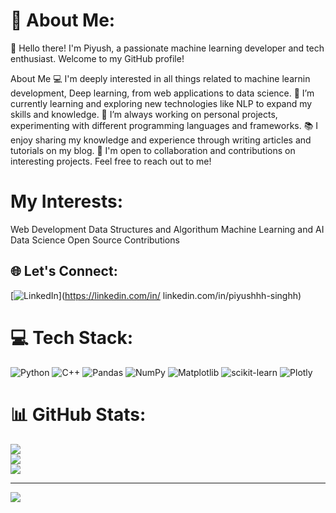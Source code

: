 # 💫 About Me:
👋 Hello there! I'm Piyush, a passionate machine learning developer and tech enthusiast. Welcome to my GitHub profile!

About Me
💻 I'm deeply interested in all things related to machine learnin development, Deep learning, from web applications to data science.
🌱 I’m currently learning and exploring new technologies like NLP to expand my skills and knowledge.
🔭 I’m always working on personal projects, experimenting with different programming languages and frameworks.
📚 I enjoy sharing my knowledge and experience through writing articles and tutorials on my blog.
🤝 I'm open to collaboration and contributions on interesting projects. Feel free to reach out to me!

# My Interests: 
Web Development
Data Structures and Algorithum
Machine Learning and AI 
Data Science
Open Source Contributions

## 🌐 Let's Connect:
[![LinkedIn](https://img.shields.io/badge/LinkedIn-%230077B5.svg?logo=linkedin&logoColor=white)](https://linkedin.com/in/ linkedin.com/in/piyushhh-singhh)


# 💻 Tech Stack:
![Python](https://img.shields.io/badge/python-3670A0?style=for-the-badge&logo=python&logoColor=ffdd54) ![C++](https://img.shields.io/badge/c++-%2300599C.svg?style=for-the-badge&logo=c%2B%2B&logoColor=white) ![Pandas](https://img.shields.io/badge/pandas-%23150458.svg?style=for-the-badge&logo=pandas&logoColor=white) ![NumPy](https://img.shields.io/badge/numpy-%23013243.svg?style=for-the-badge&logo=numpy&logoColor=white) ![Matplotlib](https://img.shields.io/badge/Matplotlib-%23ffffff.svg?style=for-the-badge&logo=Matplotlib&logoColor=black) ![scikit-learn](https://img.shields.io/badge/scikit--learn-%23F7931E.svg?style=for-the-badge&logo=scikit-learn&logoColor=white) ![Plotly](https://img.shields.io/badge/Plotly-%233F4F75.svg?style=for-the-badge&logo=plotly&logoColor=white)
# 📊 GitHub Stats:
![](https://github-readme-stats.vercel.app/api?username=codewithpiyushh&theme=dark&hide_border=false&include_all_commits=false&count_private=false)<br/>
![](https://github-readme-streak-stats.herokuapp.com/?user=codewithpiyushh&theme=dark&hide_border=false)<br/>
![](https://github-readme-stats.vercel.app/api/top-langs/?username=codewithpiyushh&theme=dark&hide_border=false&include_all_commits=false&count_private=false&layout=compact)

---
[![](https://visitcount.itsvg.in/api?id=codewithpiyushh&icon=0&color=0)](https://visitcount.itsvg.in)

<!-- Proudly created with GPRM ( https://gprm.itsvg.in ) -->
